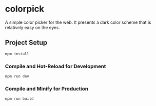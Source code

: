 # colorpick

A simple color picker for the web.
It presents a dark color scheme that is relatively easy on the eyes.

## Project Setup

```sh
npm install
```

### Compile and Hot-Reload for Development

```sh
npm run dev
```

### Compile and Minify for Production

```sh
npm run build
```
